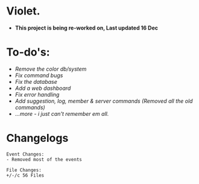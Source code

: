 # Violet.

- **This project is being re-worked on, Last updated 16 Dec**

# To-do's:

- _Remove the color db/system_
- _Fix command bugs_
- _Fix the database_
- _Add a web dashboard_
- _Fix error handling_
- *Add suggestion, log, member & server commands (Removed all the old commands)*
- _...more - i just can't remember em all._

# Changelogs

```
Event Changes:
- Removed most of the events

File Changes:
+/-/c 56 Files

```
